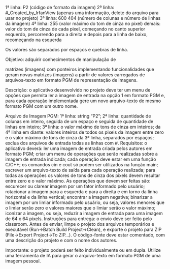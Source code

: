 1ª linha: P2 (código de formato da imagem)
2ª linha: #_Created_by_IrfanView (apenas uma informação, delete do arquivo para usar no projeto)
3ª linha: 600 404 (número de colunas e número de linhas da imagem)
4ª linha: 255 (valor máximo do tom de cinza no pixel)
demais: valor do tom de cinza de cada pixel, começando no canto superior esquerdo, percorrendo para a direita e depois para a linha de baixo, recomeçando na esquerda

Os valores são separados por espaços e quebras de linha.



Objetivo: adquirir conhecimentos de manipulação de 

matrizes (imagens) com ponteiros implementando funcionalidades que geram novas matrizes (imagens) a partir de valores carregados de arquivos-texto em formato PGM de representação de imagens.

Descrição: o aplicativo desenvolvido no projeto deve ter um menu de opções que permita ler a imagem de entrada na opção 1 em formato PGM e, para cada operação implementada gere um novo arquivo-texto de mesmo formato PGM com um outro nome.

Arquivo de Imagem PGM:
1ª linha: string “P2”;
2ª linha: quantidade de colunas em inteiro, seguida de um espaço e seguida de quantidade de linhas em inteiro;
3ª linha: o valor máximo de tons de cinza em inteiros;
da 4ª linha em diante: valores inteiros de todos os pixels da imagem entre zero e o valor máximo de tons de cinza da 3ª linha, separados por espaços;
exclua dos arquivos de entrada todas as linhas com #.
Requisitos: o aplicativo deverá:
ler uma imagem de entrada criada pelos autores em formato PGM;
criar um menu de operações que serão realizadas sobre a imagem de entrada indicada;
cada operação deve estar em uma função C/C++;
os comandos cin e cout só podem ser utilizados na função main;
escrever um arquivo-texto de saída para cada operação realizada;
para todas as operações os valores de tons de cinza dos pixels devem resultar entre zero e o valor máximo.
As operações que devem ser feitas são:
escurecer ou clarear imagem por um fator informado pelo usuário;
rotacionar a imagem para a esquerda e para a direita e em torno da linha horizontal e da linha vertical;
encontrar a imagem negativa;
binarizar a imagem por um limiar informado pelo usuário, ou seja, valores menores que o limiar serão zero e valores maiores que o limiar serão o valor máximo;
iconizar a imagem, ou seja, reduzir a imagem de entrada para uma imagem de 64 x 64 pixels.
Instruções para entrega: o envio deve ser feito pelo classroom. Antes de enviar, limpe o projeto dos arquivos temporários e executável (Run->Batch Build Project->Clean), e exporte o projeto para ZIP (File->Export Project->To ZIP…). O código-fonte deve estar comentado, com uma descrição do projeto e com o nome dos autores.

Importante: o projeto poderá ser feito individualmente ou em dupla. Utilize uma ferramenta de IA para gerar o arquivo-texto em formato PGM de uma imagem pessoal.

